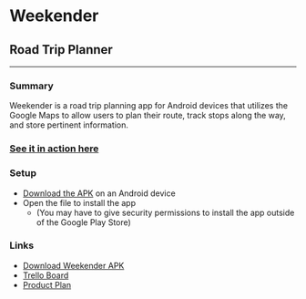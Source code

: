 # Weekender
## Road Trip Planner

---
### Summary
Weekender is a road trip planning app for Android devices that utilizes the Google Maps to allow users to plan their route, track stops along the way, and store pertinent information.

### [See it in action here](https://drive.google.com/file/d/1lODwllz7zafiTGoQHwToJYVE0Q5iyTnt/view?usp=sharing)

### Setup
* [Download the APK](http://ge.tt/8vjYLGo2) on an Android device
* Open the file to install the app
  - (You may have to give security permissions to install the app outside of the Google Play Store)

### Links
* [Download Weekender APK](http://ge.tt/5FGRKGo2)
* [Trello Board](https://trello.com/b/Qe9KpvSH/weekender)
* [Product Plan](https://gist.github.com/Guribot/5f0503fb02304d67ea0769401a3c855c)
